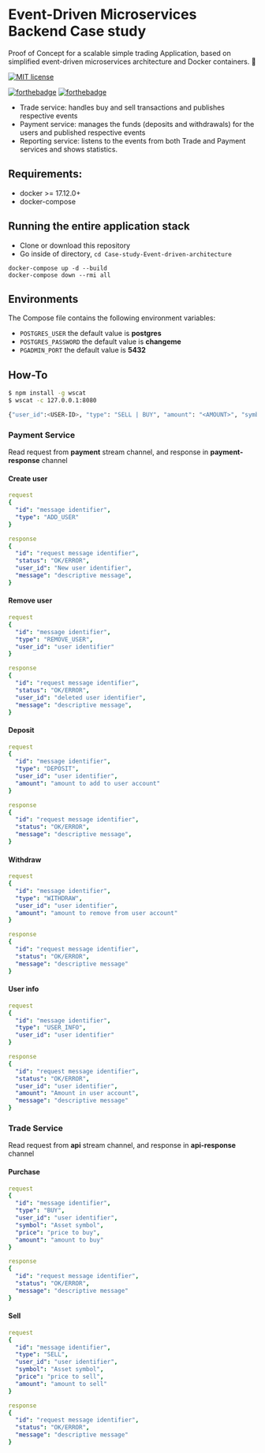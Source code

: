 # Event-Driven Microservices Backend Case study

Proof of Concept for a scalable simple trading Application, based on simplified event-driven microservices architecture and Docker containers. :whale:

[![MIT license](https://img.shields.io/badge/License-MIT-blue.svg)](https://lbesson.mit-license.org/)

[![forthebadge](https://forthebadge.com/images/badges/made-with-javascript.svg)](https://forthebadge.com)
[![forthebadge](https://forthebadge.com/images/badges/built-with-love.svg)](https://forthebadge.com)


- Trade service: handles buy and sell transactions and publishes respective events
- Payment service: manages the funds (deposits and withdrawals) for the users and published respective events
- Reporting service: listens to the events from both Trade and Payment services and shows statistics.

## Requirements:
* docker >= 17.12.0+
* docker-compose

## Running the entire application stack
* Clone or download this repository
* Go inside of directory,  `cd Case-study-Event-driven-architecture`
```
docker-compose up -d --build
docker-compose down --rmi all
```


## Environments
The Compose file contains the following environment variables:

* `POSTGRES_USER` the default value is **postgres**
* `POSTGRES_PASSWORD` the default value is **changeme**
* `PGADMIN_PORT` the default value is **5432**


## How-To

```sh
$ npm install -g wscat
$ wscat -c 127.0.0.1:8080

{"user_id":<USER-ID>, "type": "SELL | BUY", "amount": "<AMOUNT>", "symbol": "<SYMBOL-NAME>"}
```
### Payment Service
Read request from **payment** stream channel, and response in **payment-response** channel

#### Create user
```yaml
request
{
  "id": "message identifier",
  "type": "ADD_USER"
}

response
{
  "id": "request message identifier",
  "status": "OK/ERROR",
  "user_id": "New user identifier",
  "message": "descriptive message",
}
```
#### Remove user
```yaml
request
{
  "id": "message identifier",
  "type": "REMOVE_USER",
  "user_id": "user identifier"
}

response
{
  "id": "request message identifier",
  "status": "OK/ERROR",
  "user_id": "deleted user identifier",
  "message": "descriptive message",
}
```

#### Deposit
```yaml
request
{
  "id": "message identifier",
  "type": "DEPOSIT",
  "user_id": "user identifier",
  "amount": "amount to add to user account"
}

response
{
  "id": "request message identifier",
  "status": "OK/ERROR",
  "message": "descriptive message",
}
```

#### Withdraw
```yaml
request
{
  "id": "message identifier",
  "type": "WITHDRAW",
  "user_id": "user identifier",
  "amount": "amount to remove from user account"
}

response
{
  "id": "request message identifier",
  "status": "OK/ERROR",
  "message": "descriptive message"
}
```
#### User info
```yaml
request
{
  "id": "message identifier",
  "type": "USER_INFO",
  "user_id": "user identifier"
}

response
{
  "id": "request message identifier",
  "status": "OK/ERROR",
  "user_id": "user identifier",
  "amount": "Amount in user account",
  "message": "descriptive message"
}
```
### Trade Service
Read request from **api** stream channel, and response in **api-response** channel

#### Purchase
```yaml
request
{
  "id": "message identifier",
  "type": "BUY",
  "user_id": "user identifier",
  "symbol": "Asset symbol",
  "price": "price to buy",
  "amount": "amount to buy"
}

response
{
  "id": "request message identifier",
  "status": "OK/ERROR",
  "message": "descriptive message"
}
```

#### Sell
```yaml
request
{
  "id": "message identifier",
  "type": "SELL",
  "user_id": "user identifier",
  "symbol": "Asset symbol",
  "price": "price to sell",
  "amount": "amount to sell"
}

response
{
  "id": "request message identifier",
  "status": "OK/ERROR",
  "message": "descriptive message"
}
```
